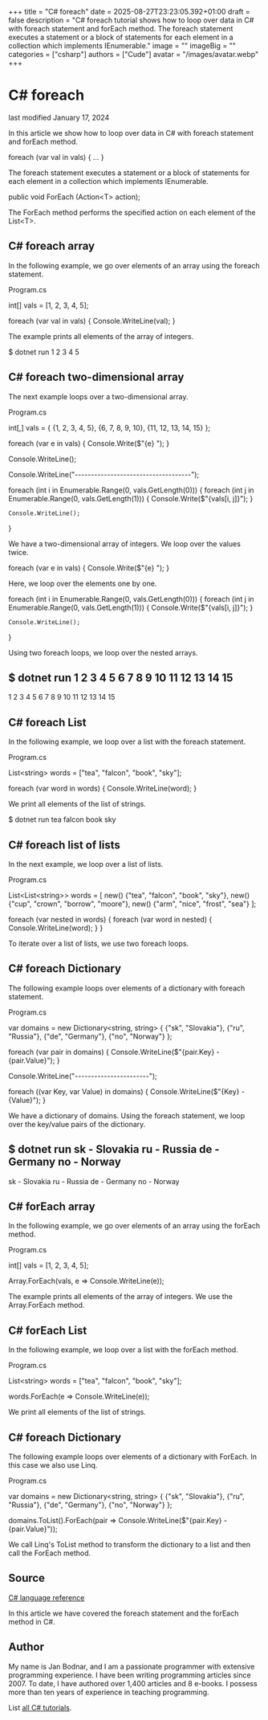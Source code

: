 +++
title = "C# foreach"
date = 2025-08-27T23:23:05.392+01:00
draft = false
description = "C# foreach tutorial shows how to loop over data in C# with foreach statement and forEach method. The foreach statement executes a statement or a block of statements for each element in a collection which implements IEnumerable."
image = ""
imageBig = ""
categories = ["csharp"]
authors = ["Cude"]
avatar = "/images/avatar.webp"
+++

# C# foreach

last modified January 17, 2024

 

In this article we show how to loop over data in C# with foreach
statement and forEach method.

foreach (var val in vals)
{
    ...
}

The foreach statement executes a statement or a block of statements
for each element in a collection which implements IEnumerable.

public void ForEach (Action&lt;T&gt; action);

The ForEach method performs the specified action on each element of
the List&lt;T&gt;.

## C# foreach array

In the following example, we go over elements of an array using the
foreach
statement.

Program.cs
  

int[] vals = [1, 2, 3, 4, 5];

foreach (var val in vals)
{
    Console.WriteLine(val);
}

The example prints all elements of the array of integers.

$ dotnet run
1
2
3
4
5

## C# foreach two-dimensional array

The next example loops over a two-dimensional array.

Program.cs
  

int[,] vals =
{
    {1, 2, 3, 4, 5},
    {6, 7, 8, 9, 10},
    {11, 12, 13, 14, 15}
};

foreach (var e in vals)
{
    Console.Write($"{e} ");
}

Console.WriteLine();

Console.WriteLine("------------------------------------");

foreach (int i in Enumerable.Range(0, vals.GetLength(0)))
{
    foreach (int j in Enumerable.Range(0, vals.GetLength(1)))
    {
        Console.Write($"{vals[i, j]}");
    }

    Console.WriteLine();
}

We have a two-dimensional array of integers. We loop over the values twice.

foreach (var e in vals)
{
    Console.Write($"{e} ");
}

Here, we loop over the elements one by one. 

foreach (int i in Enumerable.Range(0, vals.GetLength(0)))
{
    foreach (int j in Enumerable.Range(0, vals.GetLength(1)))
    {
        Console.Write($"{vals[i, j]}");
    }

    Console.WriteLine();
}

Using two foreach loops, we loop over the nested arrays.

$ dotnet run
1 2 3 4 5 6 7 8 9 10 11 12 13 14 15 
------------------------------------
1 2 3 4 5
6 7 8 9 10
11 12 13 14 15

## C# foreach List

In the following example, we loop over a list with the foreach
statement.

Program.cs
  

List&lt;string&gt; words = ["tea", "falcon", "book", "sky"];

foreach (var word in words)
{
    Console.WriteLine(word);
}

We print all elements of the list of strings.

$ dotnet run
tea
falcon
book
sky

## C# foreach list of lists

In the next example, we loop over a list of lists.

Program.cs
  

List&lt;List&lt;string&gt;&gt; words =
[
    new() {"tea", "falcon", "book", "sky"},
    new() {"cup", "crown", "borrow", "moore"},
    new() {"arm", "nice", "frost", "sea"}
];

foreach (var nested in words)
{
    foreach (var word in nested)
    {
        Console.WriteLine(word);
    }
}

To iterate over a list of lists, we use two foreach loops.

## C# foreach Dictionary

The following example loops over elements of a dictionary with
foreach statement.

Program.cs
  

var domains = new Dictionary&lt;string, string&gt;
{
    {"sk", "Slovakia"},
    {"ru", "Russia"},
    {"de", "Germany"},
    {"no", "Norway"}
};

foreach (var pair in domains)
{
    Console.WriteLine($"{pair.Key} - {pair.Value}");
}

Console.WriteLine("-----------------------");

foreach ((var Key, var Value) in domains)
{
    Console.WriteLine($"{Key} - {Value}");
}

We have a dictionary of domains. Using the foreach statement,
we loop over the key/value pairs of the dictionary.

$ dotnet run
sk - Slovakia
ru - Russia
de - Germany
no - Norway
-----------------------
sk - Slovakia
ru - Russia
de - Germany
no - Norway

## C# forEach array

In the following example, we go over elements of an array using the
forEach method.

Program.cs
  

int[] vals = [1, 2, 3, 4, 5];

Array.ForEach(vals, e =&gt; Console.WriteLine(e));

The example prints all elements of the array of integers. We use the
Array.ForEach method.

## C# forEach List

In the following example, we loop over a list with the forEach
method.

Program.cs
  

List&lt;string&gt; words = ["tea", "falcon", "book", "sky"];

words.ForEach(e =&gt; Console.WriteLine(e));

We print all elements of the list of strings.

## C# foreach Dictionary

The following example loops over elements of a dictionary with
ForEach. In this case we also use Linq.

Program.cs
  

var domains = new Dictionary&lt;string, string&gt;
{
    {"sk", "Slovakia"},
    {"ru", "Russia"},
    {"de", "Germany"},
    {"no", "Norway"}
};

domains.ToList().ForEach(pair =&gt; Console.WriteLine($"{pair.Key} - {pair.Value}"));

We call Linq's ToList method to transform the dictionary to a list
and then call the ForEach method.

## Source

[C# language reference](https://learn.microsoft.com/en-us/dotnet/csharp/language-reference/)

In this article we have covered the foreach statement and the
forEach method in C#.

## Author

My name is Jan Bodnar, and I am a passionate programmer with extensive
programming experience. I have been writing programming articles since 2007.
To date, I have authored over 1,400 articles and 8 e-books. I possess more
than ten years of experience in teaching programming.

List [all C# tutorials](/csharp/).